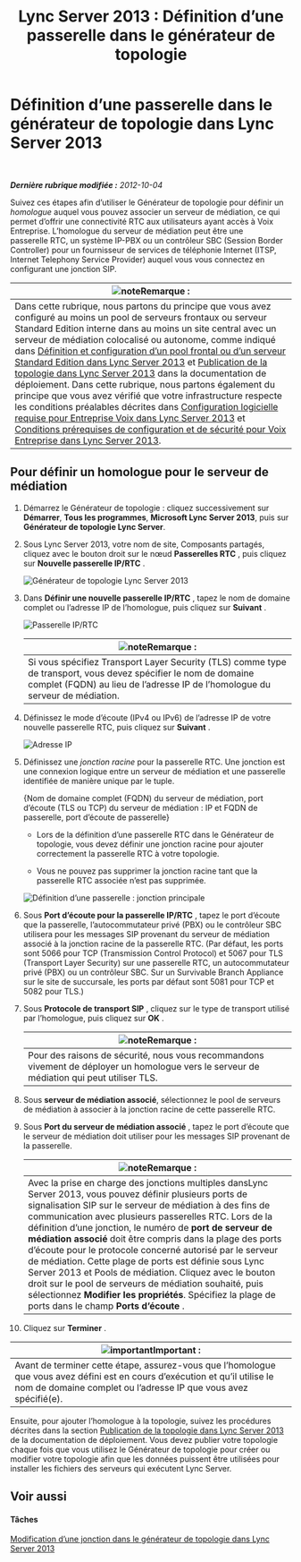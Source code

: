 ﻿---
title: 'Lync Server 2013 : Définition d’une passerelle dans le générateur de topologie'
TOCTitle: Définition d’une passerelle dans le générateur de topologie
ms:assetid: 456e5a96-d9f6-42a6-862c-a69464391628
ms:mtpsurl: https://technet.microsoft.com/fr-fr/library/Gg425945(v=OCS.15)
ms:contentKeyID: 49297068
ms.date: 05/20/2016
mtps_version: v=OCS.15
ms.translationtype: HT
---

# Définition d’une passerelle dans le générateur de topologie dans Lync Server 2013

 

_**Dernière rubrique modifiée :** 2012-10-04_

Suivez ces étapes afin d’utiliser le Générateur de topologie pour définir un *homologue* auquel vous pouvez associer un serveur de médiation, ce qui permet d’offrir une connectivité RTC aux utilisateurs ayant accès à Voix Entreprise. L’homologue du serveur de médiation peut être une passerelle RTC, un système IP-PBX ou un contrôleur SBC (Session Border Controller) pour un fournisseur de services de téléphonie Internet (ITSP, Internet Telephony Service Provider) auquel vous vous connectez en configurant une jonction SIP.

<table>
<thead>
<tr class="header">
<th><img src="images/Gg398920.note(OCS.15).gif" title="note" alt="note" />Remarque :</th>
</tr>
</thead>
<tbody>
<tr class="odd">
<td>Dans cette rubrique, nous partons du principe que vous avez configuré au moins un pool de serveurs frontaux ou serveur Standard Edition interne dans au moins un site central avec un serveur de médiation colocalisé ou autonome, comme indiqué dans <a href="lync-server-2013-define-and-configure-a-front-end-pool-or-standard-edition-server.md">Définition et configuration d’un pool frontal ou d’un serveur Standard Edition dans Lync Server 2013</a> et <a href="lync-server-2013-publish-the-topology.md">Publication de la topologie dans Lync Server 2013</a> dans la documentation de déploiement. Dans cette rubrique, nous partons également du principe que vous avez vérifié que votre infrastructure respecte les conditions préalables décrites dans <a href="lync-server-2013-software-prerequisites-for-enterprise-voice.md">Configuration logicielle requise pour Entreprise Voix dans Lync Server 2013</a> et <a href="lync-server-2013-security-and-configuration-prerequisites-for-enterprise-voice.md">Conditions prérequises de configuration et de sécurité pour Voix Entreprise dans Lync Server 2013</a>.</td>
</tr>
</tbody>
</table>


## Pour définir un homologue pour le serveur de médiation

1.  Démarrez le Générateur de topologie : cliquez successivement sur **Démarrer**, **Tous les programmes**, **Microsoft Lync Server 2013**, puis sur **Générateur de topologie Lync Server**.

2.  Sous Lync Server 2013, votre nom de site, Composants partagés, cliquez avec le bouton droit sur le nœud **Passerelles RTC** , puis cliquez sur **Nouvelle passerelle IP/RTC** .
    
    ![Générateur de topologie Lync Server 2013](images/Gg425945.d898c3c1-8798-4b74-8f02-b994ef3db4c1(OCS.15).png "Générateur de topologie Lync Server 2013")

3.  Dans **Définir une nouvelle passerelle IP/RTC** , tapez le nom de domaine complet ou l’adresse IP de l’homologue, puis cliquez sur **Suivant** .
    
    ![Passerelle IP/RTC](images/Gg425945.8017ba5e-41bc-48d4-97d9-fd306cd322b8(OCS.15).png "Passerelle IP/RTC")
    
    <table>
    <thead>
    <tr class="header">
    <th><img src="images/Gg398920.note(OCS.15).gif" title="note" alt="note" />Remarque :</th>
    </tr>
    </thead>
    <tbody>
    <tr class="odd">
    <td>Si vous spécifiez Transport Layer Security (TLS) comme type de transport, vous devez spécifier le nom de domaine complet (FQDN) au lieu de l’adresse IP de l’homologue du serveur de médiation.</td>
    </tr>
    </tbody>
    </table>


4.  Définissez le mode d’écoute (IPv4 ou IPv6) de l’adresse IP de votre nouvelle passerelle RTC, puis cliquez sur **Suivant** .
    
    ![Adresse IP](images/Gg425945.c7fc0d12-adc8-45a7-aca1-b376e1d2fcec(OCS.15).png "Adresse IP")

5.  Définissez une *jonction racine* pour la passerelle RTC. Une jonction est une connexion logique entre un serveur de médiation et une passerelle identifiée de manière unique par le tuple.
    
    {Nom de domaine complet (FQDN) du serveur de médiation, port d’écoute (TLS ou TCP) du serveur de médiation : IP et FQDN de passerelle, port d’écoute de passerelle}
    
      - Lors de la définition d’une passerelle RTC dans le Générateur de topologie, vous devez définir une jonction racine pour ajouter correctement la passerelle RTC à votre topologie.
    
      - Vous ne pouvez pas supprimer la jonction racine tant que la passerelle RTC associée n’est pas supprimée.
    
    ![Définition d’une passerelle : jonction principale](images/Gg425945.3b030757-eb35-4616-bb6b-74ee67507e3d(OCS.15).png "Définition d’une passerelle : jonction principale")

6.  Sous **Port d’écoute pour la passerelle IP/RTC** , tapez le port d’écoute que la passerelle, l’autocommutateur privé (PBX) ou le contrôleur SBC utilisera pour les messages SIP provenant du serveur de médiation associé à la jonction racine de la passerelle RTC. (Par défaut, les ports sont 5066 pour TCP (Transmission Control Protocol) et 5067 pour TLS (Transport Layer Security) sur une passerelle RTC, un autocommutateur privé (PBX) ou un contrôleur SBC. Sur un Survivable Branch Appliance sur le site de succursale, les ports par défaut sont 5081 pour TCP et 5082 pour TLS.)

7.  Sous **Protocole de transport SIP** , cliquez sur le type de transport utilisé par l’homologue, puis cliquez sur **OK** .
    
    <table>
    <thead>
    <tr class="header">
    <th><img src="images/Gg398920.note(OCS.15).gif" title="note" alt="note" />Remarque :</th>
    </tr>
    </thead>
    <tbody>
    <tr class="odd">
    <td>Pour des raisons de sécurité, nous vous recommandons vivement de déployer un homologue vers le serveur de médiation qui peut utiliser TLS.</td>
    </tr>
    </tbody>
    </table>


8.  Sous **serveur de médiation associé**, sélectionnez le pool de serveurs de médiation à associer à la jonction racine de cette passerelle RTC.

9.  Sous **Port du serveur de médiation associé** , tapez le port d’écoute que le serveur de médiation doit utiliser pour les messages SIP provenant de la passerelle.
    
    <table>
    <thead>
    <tr class="header">
    <th><img src="images/Gg398920.note(OCS.15).gif" title="note" alt="note" />Remarque :</th>
    </tr>
    </thead>
    <tbody>
    <tr class="odd">
    <td>Avec la prise en charge des jonctions multiples dansLync Server 2013, vous pouvez définir plusieurs ports de signalisation SIP sur le serveur de médiation à des fins de communication avec plusieurs passerelles RTC. Lors de la définition d’une jonction, le numéro de <strong>port de serveur de médiation associé</strong> doit être compris dans la plage des ports d’écoute pour le protocole concerné autorisé par le serveur de médiation. Cette plage de ports est définie sous Lync Server 2013 et Pools de médiation. Cliquez avec le bouton droit sur le pool de serveurs de médiation souhaité, puis sélectionnez <strong>Modifier les propriétés</strong>. Spécifiez la plage de ports dans le champ <strong>Ports d’écoute</strong> .</td>
    </tr>
    </tbody>
    </table>


10. Cliquez sur **Terminer** .

<table>
<thead>
<tr class="header">
<th><img src="images/Gg425917.important(OCS.15).gif" title="important" alt="important" />Important :</th>
</tr>
</thead>
<tbody>
<tr class="odd">
<td>Avant de terminer cette étape, assurez-vous que l’homologue que vous avez défini est en cours d’exécution et qu’il utilise le nom de domaine complet ou l’adresse IP que vous avez spécifié(e).</td>
</tr>
</tbody>
</table>


Ensuite, pour ajouter l’homologue à la topologie, suivez les procédures décrites dans la section [Publication de la topologie dans Lync Server 2013](lync-server-2013-publish-the-topology.md) de la documentation de déploiement. Vous devez publier votre topologie chaque fois que vous utilisez le Générateur de topologie pour créer ou modifier votre topologie afin que les données puissent être utilisées pour installer les fichiers des serveurs qui exécutent Lync Server.

## Voir aussi

#### Tâches

[Modification d’une jonction dans le générateur de topologie dans Lync Server 2013](lync-server-2013-modify-a-trunk-in-topology-builder.md)

